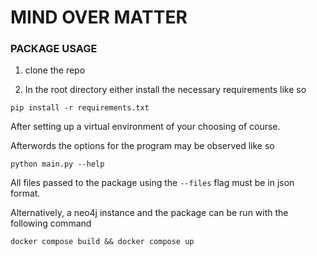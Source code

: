 # MIND OVER MATTER

### PACKAGE USAGE

1. clone the repo

2. In the root directory either install the necessary requirements like so

```
pip install -r requirements.txt
```

After setting up a virtual environment of your choosing of course.

Afterwords the options for the program may be observed like so

```
python main.py --help
```

All files passed to the package using the `--files` flag must be in json format.

Alternatively, a neo4j instance and the package can be run with the following command

```
docker compose build && docker compose up
```

